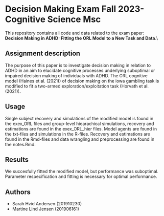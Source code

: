# Decision Making Exam Fall 2023- Cognitive Science Msc
This repository contains all code and data related to the exam paper: __Decision Making in ADHD: Fitting the ORL Model to a New Task and Data__.\

## Assignment description
The purpose of this paper is to investigate decision making in relation to ADHD in an aim to elucidate cognitive processes underlying suboptimal or impaired decision making of individuals with ADHD. The ORL cognitive model (Haines et al. (2021)) of decision making on the iowa gambling task is modified to fit a two-armed exploration/exploitation task (Horvath et al. (2021)).

## Usage
Single subject recovery and simulations of the modified model is found in the exex_ORL files and group-level hiearachical simulations, recovery and estimations are found in the exex_ORL_hier files. 
Model agents are found in the txt-files and simulations in the R-files. Recovery and estimations are found in the Rmd-files and data wrangling and preprocessing are found in the notes.Rmd.

## Results
We succesfully fitted the modified model, but performance was suboptimal. Parameter respecification and fitting is necessary for optimal performance. 

## Authors
- Sarah Hvid Andersen (201910230)
- Martine Lind Jensen (201906161)
